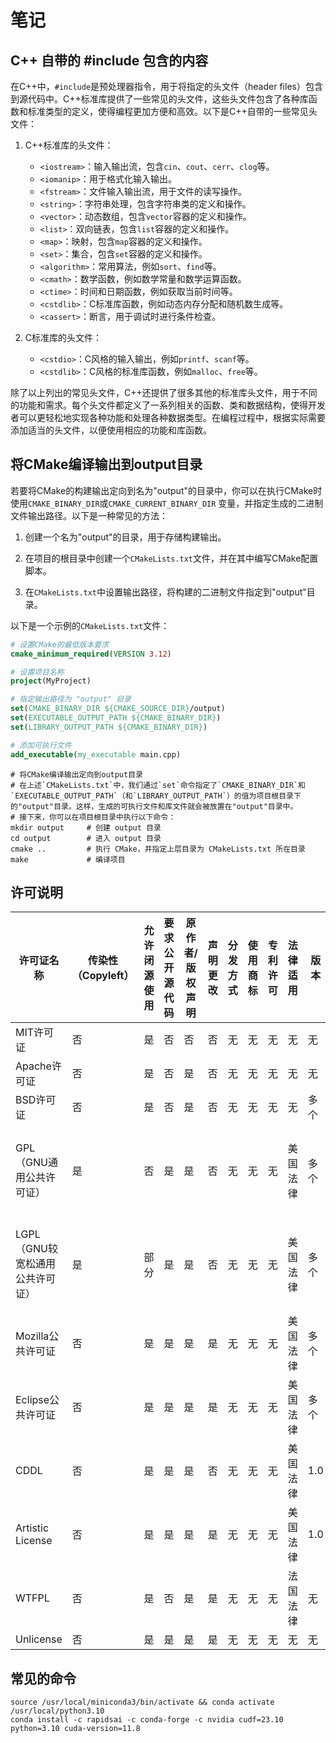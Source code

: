 # 笔记

## C++ 自带的 #include 包含的内容

在C++中，`#include`是预处理器指令，用于将指定的头文件（header
files）包含到源代码中。C++标准库提供了一些常见的头文件，这些头文件包含了各种库函数和标准类型的定义，使得编程更加方便和高效。以下是C++自带的一些常见头文件：

1. C++标准库的头文件：
    - `<iostream>`：输入输出流，包含`cin`、`cout`、`cerr`、`clog`等。
    - `<iomanip>`：用于格式化输入输出。
    - `<fstream>`：文件输入输出流，用于文件的读写操作。
    - `<string>`：字符串处理，包含字符串类的定义和操作。
    - `<vector>`：动态数组，包含`vector`容器的定义和操作。
    - `<list>`：双向链表，包含`list`容器的定义和操作。
    - `<map>`：映射，包含`map`容器的定义和操作。
    - `<set>`：集合，包含`set`容器的定义和操作。
    - `<algorithm>`：常用算法，例如`sort`、`find`等。
    - `<cmath>`：数学函数，例如数学常量和数学运算函数。
    - `<ctime>`：时间和日期函数，例如获取当前时间等。
    - `<cstdlib>`：C标准库函数，例如动态内存分配和随机数生成等。
    - `<cassert>`：断言，用于调试时进行条件检查。

2. C标准库的头文件：
    - `<cstdio>`：C风格的输入输出，例如`printf`、`scanf`等。
    - `<cstdlib>`：C风格的标准库函数，例如`malloc`、`free`等。

除了以上列出的常见头文件，C++还提供了很多其他的标准库头文件，用于不同的功能和需求。每个头文件都定义了一系列相关的函数、类和数据结构，使得开发者可以更轻松地实现各种功能和处理各种数据类型。在编程过程中，根据实际需要添加适当的头文件，以便使用相应的功能和库函数。

## 将CMake编译输出到output目录

若要将CMake的构建输出定向到名为"output"的目录中，你可以在执行CMake时使用`CMAKE_BINARY_DIR`或`CMAKE_CURRENT_BINARY_DIR`
变量，并指定生成的二进制文件输出路径。以下是一种常见的方法：

1. 创建一个名为"output"的目录，用于存储构建输出。

2. 在项目的根目录中创建一个`CMakeLists.txt`文件，并在其中编写CMake配置脚本。

3. 在`CMakeLists.txt`中设置输出路径，将构建的二进制文件指定到"output"目录。

以下是一个示例的`CMakeLists.txt`文件：

```cmake
# 设置CMake的最低版本要求
cmake_minimum_required(VERSION 3.12)

# 设置项目名称
project(MyProject)

# 指定输出路径为 "output" 目录
set(CMAKE_BINARY_DIR ${CMAKE_SOURCE_DIR}/output)
set(EXECUTABLE_OUTPUT_PATH ${CMAKE_BINARY_DIR})
set(LIBRARY_OUTPUT_PATH ${CMAKE_BINARY_DIR})

# 添加可执行文件
add_executable(my_executable main.cpp)

```

```shell
# 将CMake编译输出定向到output目录
# 在上述`CMakeLists.txt`中，我们通过`set`命令指定了`CMAKE_BINARY_DIR`和`EXECUTABLE_OUTPUT_PATH`（和`LIBRARY_OUTPUT_PATH`）的值为项目根目录下的"output"目录。这样，生成的可执行文件和库文件就会被放置在"output"目录中。
# 接下来，你可以在项目根目录中执行以下命令：
mkdir output     # 创建 output 目录
cd output        # 进入 output 目录
cmake ..         # 执行 CMake，并指定上层目录为 CMakeLists.txt 所在目录
make             # 编译项目
```

## 许可说明

| 许可证名称                      | 传染性（Copyleft） | 允许闭源使用 | 要求公开源代码 | 原作者/版权声明 | 声明更改 | 分发方式 | 使用商标 | 专利许可 | 法律适用 | 版本 | 权利限制 |
|--------------------------------|-------------------|--------------|--------------|-----------------|---------|---------|---------|---------|---------|------|---------|
| MIT许可证                       | 否                | 是           | 否           | 否              | 否      | 无      | 无      | 无      | 无      | 无   | 无      |
| Apache许可证                    | 否                | 是           | 否           | 是              | 否      | 无      | 无      | 无      | 无      | 无   | 无      |
| BSD许可证                       | 否                | 是           | 否           | 是              | 否      | 无      | 无      | 无      | 无      | 多个 | 无      |
| GPL（GNU通用公共许可证）        | 是                | 否           | 是           | 是              | 否      | 无      | 无      | 无      | 美国法律 | 多个 | 商业使用受限 |
| LGPL（GNU较宽松通用公共许可证） | 是                | 部分         | 是           | 是              | 否      | 无      | 无      | 无      | 美国法律 | 多个 | 商业使用受限 |
| Mozilla公共许可证               | 否                | 是           | 是           | 是              | 是     | 无      | 无      | 无      | 美国法律 | 多个 | 无      |
| Eclipse公共许可证               | 否                | 是           | 是           | 是              | 是     | 无      | 无      | 无      | 美国法律 | 多个 | 无      |
| CDDL                           | 否                | 是           | 是           | 是              | 否      | 无      | 无      | 无      | 美国法律 | 1.0  | 无      |
| Artistic License                | 否                | 是           | 是           | 是              | 是     | 无      | 无      | 无      | 美国法律 | 1.0  | 无      |
| WTFPL                          | 否                | 是           | 否           | 是              | 是     | 无      | 无      | 无      | 法国法律 | 无   | 无      |
| Unlicense                      | 否                | 是           | 是           | 是              | 是     | 无      | 无      | 无      | 无      | 无   | 无      |

## 常见的命令

```
source /usr/local/miniconda3/bin/activate && conda activate /usr/local/python3.10
conda install -c rapidsai -c conda-forge -c nvidia cudf=23.10 python=3.10 cuda-version=11.8
```








